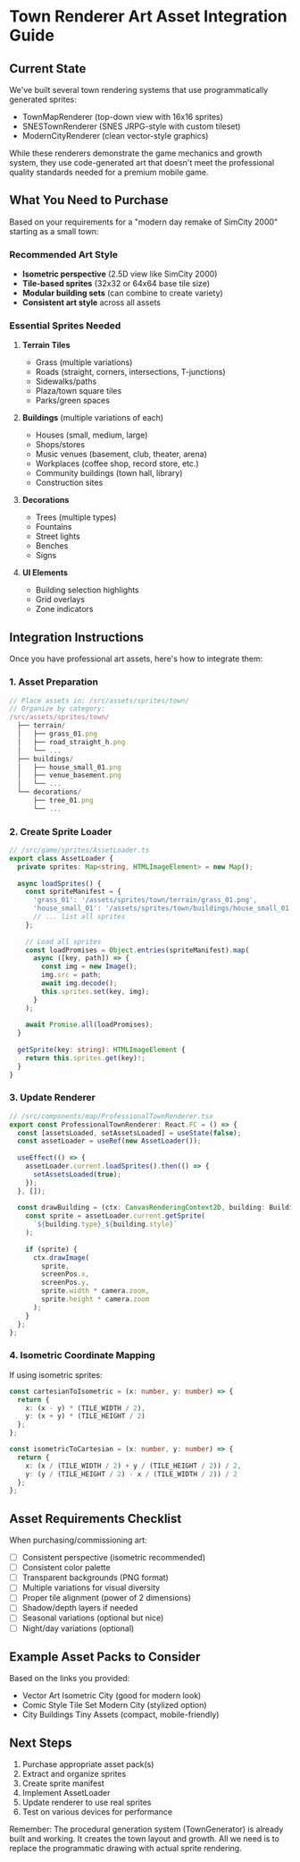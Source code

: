 # Town Renderer Art Asset Integration Guide

## Current State

We've built several town rendering systems that use programmatically generated sprites:
- TownMapRenderer (top-down view with 16x16 sprites)
- SNESTownRenderer (SNES JRPG-style with custom tileset)
- ModernCityRenderer (clean vector-style graphics)

While these renderers demonstrate the game mechanics and growth system, they use code-generated art that doesn't meet the professional quality standards needed for a premium mobile game.

## What You Need to Purchase

Based on your requirements for a "modern day remake of SimCity 2000" starting as a small town:

### Recommended Art Style
- **Isometric perspective** (2.5D view like SimCity 2000)
- **Tile-based sprites** (32x32 or 64x64 base tile size)
- **Modular building sets** (can combine to create variety)
- **Consistent art style** across all assets

### Essential Sprites Needed

1. **Terrain Tiles**
   - Grass (multiple variations)
   - Roads (straight, corners, intersections, T-junctions)
   - Sidewalks/paths
   - Plaza/town square tiles
   - Parks/green spaces

2. **Buildings** (multiple variations of each)
   - Houses (small, medium, large)
   - Shops/stores
   - Music venues (basement, club, theater, arena)
   - Workplaces (coffee shop, record store, etc.)
   - Community buildings (town hall, library)
   - Construction sites

3. **Decorations**
   - Trees (multiple types)
   - Fountains
   - Street lights
   - Benches
   - Signs

4. **UI Elements**
   - Building selection highlights
   - Grid overlays
   - Zone indicators

## Integration Instructions

Once you have professional art assets, here's how to integrate them:

### 1. Asset Preparation
```typescript
// Place assets in: /src/assets/sprites/town/
// Organize by category:
/src/assets/sprites/town/
  ├── terrain/
  │   ├── grass_01.png
  │   ├── road_straight_h.png
  │   └── ...
  ├── buildings/
  │   ├── house_small_01.png
  │   ├── venue_basement.png
  │   └── ...
  └── decorations/
      ├── tree_01.png
      └── ...
```

### 2. Create Sprite Loader
```typescript
// /src/game/sprites/AssetLoader.ts
export class AssetLoader {
  private sprites: Map<string, HTMLImageElement> = new Map();
  
  async loadSprites() {
    const spriteManifest = {
      'grass_01': '/assets/sprites/town/terrain/grass_01.png',
      'house_small_01': '/assets/sprites/town/buildings/house_small_01.png',
      // ... list all sprites
    };
    
    // Load all sprites
    const loadPromises = Object.entries(spriteManifest).map(
      async ([key, path]) => {
        const img = new Image();
        img.src = path;
        await img.decode();
        this.sprites.set(key, img);
      }
    );
    
    await Promise.all(loadPromises);
  }
  
  getSprite(key: string): HTMLImageElement {
    return this.sprites.get(key)!;
  }
}
```

### 3. Update Renderer
```typescript
// /src/components/map/ProfessionalTownRenderer.tsx
export const ProfessionalTownRenderer: React.FC = () => {
  const [assetsLoaded, setAssetsLoaded] = useState(false);
  const assetLoader = useRef(new AssetLoader());
  
  useEffect(() => {
    assetLoader.current.loadSprites().then(() => {
      setAssetsLoaded(true);
    });
  }, []);
  
  const drawBuilding = (ctx: CanvasRenderingContext2D, building: Building) => {
    const sprite = assetLoader.current.getSprite(
      `${building.type}_${building.style}`
    );
    
    if (sprite) {
      ctx.drawImage(
        sprite,
        screenPos.x,
        screenPos.y,
        sprite.width * camera.zoom,
        sprite.height * camera.zoom
      );
    }
  };
};
```

### 4. Isometric Coordinate Mapping
If using isometric sprites:
```typescript
const cartesianToIsometric = (x: number, y: number) => {
  return {
    x: (x - y) * (TILE_WIDTH / 2),
    y: (x + y) * (TILE_HEIGHT / 2)
  };
};

const isometricToCartesian = (x: number, y: number) => {
  return {
    x: (x / (TILE_WIDTH / 2) + y / (TILE_HEIGHT / 2)) / 2,
    y: (y / (TILE_HEIGHT / 2) - x / (TILE_WIDTH / 2)) / 2
  };
};
```

## Asset Requirements Checklist

When purchasing/commissioning art:

- [ ] Consistent perspective (isometric recommended)
- [ ] Consistent color palette
- [ ] Transparent backgrounds (PNG format)
- [ ] Multiple variations for visual diversity
- [ ] Proper tile alignment (power of 2 dimensions)
- [ ] Shadow/depth layers if needed
- [ ] Seasonal variations (optional but nice)
- [ ] Night/day variations (optional)

## Example Asset Packs to Consider

Based on the links you provided:
- Vector Art Isometric City (good for modern look)
- Comic Style Tile Set Modern City (stylized option)
- City Buildings Tiny Assets (compact, mobile-friendly)

## Next Steps

1. Purchase appropriate asset pack(s)
2. Extract and organize sprites
3. Create sprite manifest
4. Implement AssetLoader
5. Update renderer to use real sprites
6. Test on various devices for performance

Remember: The procedural generation system (TownGenerator) is already built and working. It creates the town layout and growth. All we need is to replace the programmatic drawing with actual sprite rendering.
